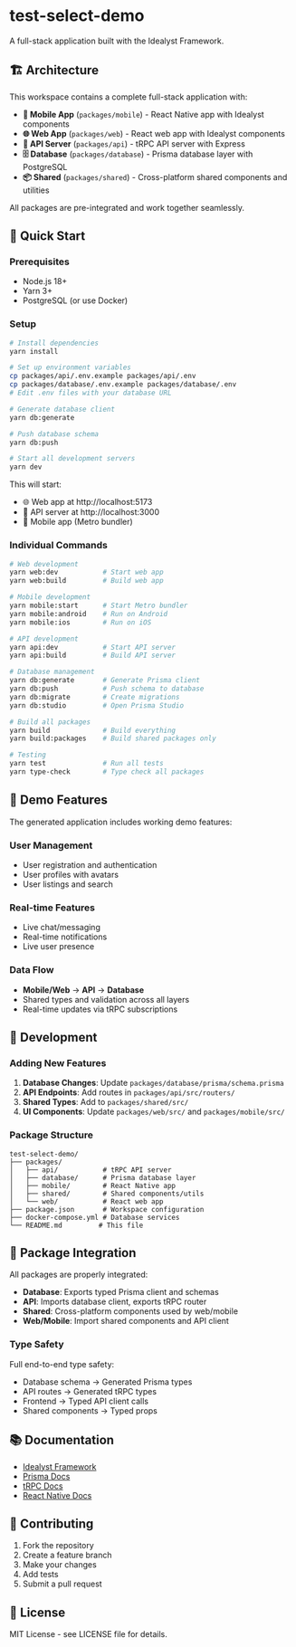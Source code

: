 # test-select-demo

A full-stack application built with the Idealyst Framework.

## 🏗️ Architecture

This workspace contains a complete full-stack application with:

- **📱 Mobile App** (`packages/mobile`) - React Native app with Idealyst components
- **🌐 Web App** (`packages/web`) - React web app with Idealyst components  
- **🚀 API Server** (`packages/api`) - tRPC API server with Express
- **🗄️ Database** (`packages/database`) - Prisma database layer with PostgreSQL
- **📦 Shared** (`packages/shared`) - Cross-platform shared components and utilities

All packages are pre-integrated and work together seamlessly.

## 🚀 Quick Start

### Prerequisites
- Node.js 18+
- Yarn 3+
- PostgreSQL (or use Docker)

### Setup
```bash
# Install dependencies
yarn install

# Set up environment variables
cp packages/api/.env.example packages/api/.env
cp packages/database/.env.example packages/database/.env
# Edit .env files with your database URL

# Generate database client
yarn db:generate

# Push database schema
yarn db:push

# Start all development servers
yarn dev
```

This will start:
- 🌐 Web app at http://localhost:5173
- 🚀 API server at http://localhost:3000
- 📱 Mobile app (Metro bundler)

### Individual Commands

```bash
# Web development
yarn web:dev           # Start web app
yarn web:build         # Build web app

# Mobile development  
yarn mobile:start      # Start Metro bundler
yarn mobile:android    # Run on Android
yarn mobile:ios        # Run on iOS

# API development
yarn api:dev           # Start API server
yarn api:build         # Build API server

# Database management
yarn db:generate       # Generate Prisma client
yarn db:push           # Push schema to database
yarn db:migrate        # Create migrations
yarn db:studio         # Open Prisma Studio

# Build all packages
yarn build             # Build everything
yarn build:packages    # Build shared packages only

# Testing
yarn test              # Run all tests
yarn type-check        # Type check all packages
```

## 📱 Demo Features

The generated application includes working demo features:

### User Management
- User registration and authentication
- User profiles with avatars
- User listings and search

### Real-time Features  
- Live chat/messaging
- Real-time notifications
- Live user presence

### Data Flow
- **Mobile/Web** → **API** → **Database**
- Shared types and validation across all layers
- Real-time updates via tRPC subscriptions

## 🔧 Development

### Adding New Features

1. **Database Changes**: Update `packages/database/prisma/schema.prisma`
2. **API Endpoints**: Add routes in `packages/api/src/routers/`
3. **Shared Types**: Add to `packages/shared/src/`
4. **UI Components**: Update `packages/web/src/` and `packages/mobile/src/`

### Package Structure

```
test-select-demo/
├── packages/
│   ├── api/           # tRPC API server
│   ├── database/      # Prisma database layer
│   ├── mobile/        # React Native app
│   ├── shared/        # Shared components/utils
│   └── web/           # React web app
├── package.json       # Workspace configuration
├── docker-compose.yml # Database services
└── README.md         # This file
```

## 🔗 Package Integration

All packages are properly integrated:

- **Database**: Exports typed Prisma client and schemas
- **API**: Imports database client, exports tRPC router
- **Shared**: Cross-platform components used by web/mobile
- **Web/Mobile**: Import shared components and API client

### Type Safety

Full end-to-end type safety:
- Database schema → Generated Prisma types
- API routes → Generated tRPC types  
- Frontend → Typed API client calls
- Shared components → Typed props

## 📚 Documentation

- [Idealyst Framework](https://github.com/IdealystIO/idealyst-framework)
- [Prisma Docs](https://www.prisma.io/docs)
- [tRPC Docs](https://trpc.io)
- [React Native Docs](https://reactnative.dev)

## 🤝 Contributing

1. Fork the repository
2. Create a feature branch
3. Make your changes
4. Add tests
5. Submit a pull request

## 📄 License

MIT License - see LICENSE file for details.
